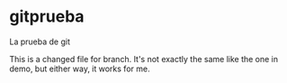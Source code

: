 # gitprueba
La prueba de git

This is a changed file for branch. It's not exactly the same like the one in demo, but either way, it works for me.
